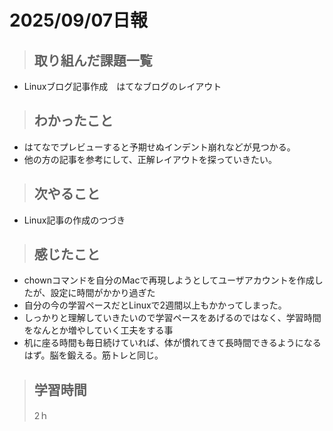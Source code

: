 
# 2025/09/07日報

>## 取り組んだ課題一覧
- Linuxブログ記事作成　はてなブログのレイアウト
   
> ## わかったこと
- はてなでプレビューすると予期せぬインデント崩れなどが見つかる。
- 他の方の記事を参考にして、正解レイアウトを探っていきたい。   
  
> ## 次やること
- Linux記事の作成のつづき

> ## 感じたこと
- chownコマンドを自分のMacで再現しようとしてユーザアカウントを作成したが、設定に時間がかかり過ぎた
- 自分の今の学習ペースだとLinuxで2週間以上もかかってしまった。
- しっかりと理解していきたいので学習ペースをあげるのではなく、学習時間をなんとか増やしていく工夫をする事
- 机に座る時間も毎日続けていれば、体が慣れてきて長時間できるようになるはず。脳を鍛える。筋トレと同じ。
  
> ## 学習時間
>
> 2ｈ